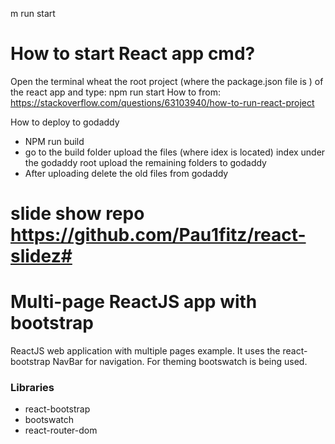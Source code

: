 m run start
# How to start React app cmd?
Open the terminal wheat the root project (where the package.json file is ) of the react app and type: npm run start 
How to from: https://stackoverflow.com/questions/63103940/how-to-run-react-project

How to deploy to godaddy
- NPM run build
- go to the build folder
  upload the files (where idex is located) index under the godaddy root
  upload the remaining folders to godaddy
- After uploading delete the old files from godaddy


# slide show repo https://github.com/Pau1fitz/react-slidez#

# Multi-page ReactJS app with bootstrap

ReactJS web application with multiple pages example. It uses the react-bootstrap NavBar for navigation. For theming bootswatch is being used.

### Libraries

- react-bootstrap
- bootswatch
- react-router-dom
